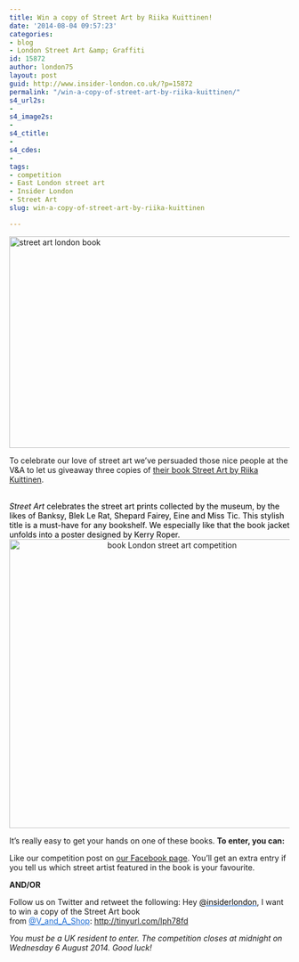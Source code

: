 ```yaml
---
title: Win a copy of Street Art by Riika Kuittinen!
date: '2014-08-04 09:57:23'
categories:
- blog
- London Street Art &amp; Graffiti
id: 15872
author: london75
layout: post
guid: http://www.insider-london.co.uk/?p=15872
permalink: "/win-a-copy-of-street-art-by-riika-kuittinen/"
s4_url2s:
- 
s4_image2s:
- 
s4_ctitle:
- 
s4_cdes:
- 
tags:
- competition
- East London street art
- Insider London
- Street Art
slug: win-a-copy-of-street-art-by-riika-kuittinen

---
```

<div class="yiv9508434385" style="color: #000000;">
  <a href="http://www.insider-london.co.uk/wp-content/uploads/2014/08/Street-Art-spread-4_mini.jpg"><img class="size-full wp-image-15874 aligncenter" src="http://www.insider-london.co.uk/wp-content/uploads/2014/08/Street-Art-spread-4_mini.jpg" alt="street art london book" width="569" height="380" /></a>
</div>

To celebrate our love of street art we’ve persuaded those nice people at the V&A to let us giveaway three copies of <a href="http://www.vandashop.com/V-A-Enterprises-Street-Art/dp/1851776257?field_availability=-1&field_browse=1960008031&field_keywords=street+art&id=V+A+Enterprises+Street+Art&ie=UTF8&refinementHistory=subjectbin%2Cprice%2Cgeneric_text_1-bin&searchKeywords=street+art&searchNodeID1=1960008031&searchPage=1&searchRank=generic-one-asc-rank&searchSize=12" target="_blank">their book Street Art by Riika Kuittinen</a>.

<div id="yui_3_16_0_1_1407136780169_138848" class="yiv9508434385" style="color: #000000;">
  <span class="yiv9508434385"> </span>
</div>

<div id="yui_3_16_0_1_1407136780169_138846" class="yiv9508434385" style="color: #000000;">
  <i id="yui_3_16_0_1_1407136780169_138861" class="yiv9508434385"><span id="yui_3_16_0_1_1407136780169_138860" class="yiv9508434385">Street Art</span></i><span id="yui_3_16_0_1_1407136780169_138845" class="yiv9508434385"> celebrates the street art prints collected by the museum, by the likes of </span><span id="yui_3_16_0_1_1407136780169_138863" class="yiv9508434385">Banksy, Blek Le Rat, Shepard Fairey, Eine and Miss Tic. This stylish title is a must-have for any bookshelf. We especially like that the book jacket unfolds into a poster designed by Kerry Roper.</span>
</div>

<div class="yiv9508434385" style="color: #000000; text-align: center;">
  <a href="http://www.insider-london.co.uk/wp-content/uploads/2014/08/Street-Art-B_mini.jpeg"><img class="alignnone size-full wp-image-15875" src="http://www.insider-london.co.uk/wp-content/uploads/2014/08/Street-Art-B_mini.jpeg" alt="book London street art competition" width="569" height="519" /></a>
</div>

It’s really easy to get your hands on one of these books. **To enter, you can:**

Like our competition post on <a href="https://www.facebook.com/insiderlondon" target="_blank">our Facebook page</a>. You’ll get an extra entry if you tell us which street artist featured in the book is your favourite.

**AND/OR**

Follow us on Twitter and retweet the following: Hey <span id="yui_3_16_0_1_1407136780169_138875" class="yiv9508434385"><a class="yiv9508434385" style="color: #196ad4;" href="https://twitter.com/insiderlondon" target="_blank" rel="nofollow" shape="rect"><span class="yiv9508434385" style="color: windowtext;">@insiderlondon</span></a>, I want to win a copy of the Street Art book from <span class="yiv9508434385" style="color: windowtext;"><a class="yiv9508434385" style="color: #196ad4;" href="https://twitter.com/V_and_A_Shop" target="_blank" rel="nofollow" shape="rect">@V_and_A_Shop</a>: http://tinyurl.com/lph78fd</span></span>

_You must be a UK resident to enter. The competition closes at midnight on Wednesday 6 August 2014. Good luck!_

&nbsp;